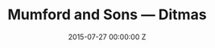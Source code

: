 ---
title: Mumford and Sons — Ditmas
date: 2015-07-27 00:00:00 Z
categories:
- commercial
position: 13
is-front: true
image: "/uploads/mumford-and-sons-ditmas.jpg"
vimeo: 134641283
director: Alex Southam
production-company: OB Management
camera: Arri Alexa 4:3 with Kowa Anamorphic's
layout: project
---